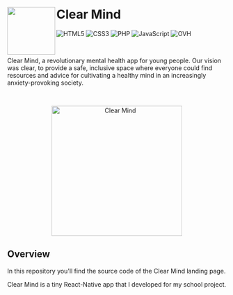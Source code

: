 &nbsp;

# Clear Mind <img src="https://firebasestorage.googleapis.com/v0/b/my-digital-project-aa48f.appspot.com/o/web%2FClair.svg?alt=media&token=c1f9d375-80c5-4680-8704-a180600bb0a0" width="110" align="left">

![HTML5](https://img.shields.io/badge/html5-%23E34F26.svg?style=for-the-badge&logo=html5&logoColor=333333&color=E0DBFF)
![CSS3](https://img.shields.io/badge/css3-%231572B6.svg?style=for-the-badge&logo=css3&logoColor=333333&color=E0DBFF)
![PHP](https://img.shields.io/badge/php-%23777BB4.svg?style=for-the-badge&logo=php&logoColor=333333&color=E0DBFF)
![JavaScript](https://img.shields.io/badge/javascript-%23323330.svg?style=for-the-badge&logo=javascript&logoColor=333333&color=E0DBFF)
![OVH](https://img.shields.io/badge/ovh-%23123F6D.svg?style=for-the-badge&logo=ovh&logoColor=333333&color=E0DBFF)

&nbsp;

Clear Mind, a revolutionary mental health app for young people. Our vision was clear, to provide a safe, inclusive space where everyone could find resources and advice for cultivating a healthy mind in an increasingly anxiety-provoking society.

&nbsp;

<p align="center" margin-bottom="0">
  <a href="https://clear-mind.fr">
    <img alt="Clear Mind" width="300" height="auto" src="https://firebasestorage.googleapis.com/v0/b/my-digital-project-aa48f.appspot.com/o/web%2F0.png?alt=media&token=495c50c3-9e45-46c5-aca4-3427b81ff36d">
  </a>
</p>

## Overview

In this repository you'll find the source code of the Clear Mind landing page.

Clear Mind is a tiny React-Native app that I developed for my school project.
